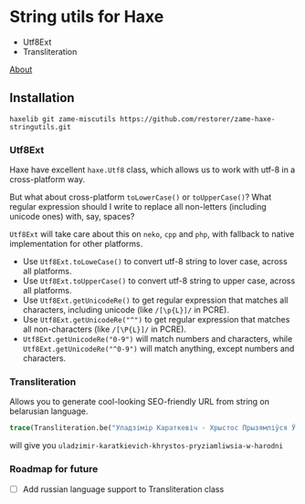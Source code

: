 # String utils for Haxe

  - Utf8Ext
  - Transliteration

[About](http://blog.zame-dev.org/5-more-things-i-dont-like-in-haxe-and-how-to-fix-them/)

## Installation

```
haxelib git zame-miscutils https://github.com/restorer/zame-haxe-stringutils.git
```

### Utf8Ext

Haxe have excellent `haxe.Utf8` class, which allows us to work with utf-8 in a cross-platform way.

But what about cross-platform `toLowerCase()` or `toUpperCase()`? What regular expression should I write to replace all non-letters (including unicode ones) with, say, spaces?

`Utf8Ext` will take care about this on `neko`, `cpp` and `php`, with fallback to native implementation for other platforms.

  - Use `Utf8Ext.toLoweCase()` to convert utf-8 string to lover case, across all platforms.
  - Use `Utf8Ext.toUpperCase()` to convert utf-8 string to upper case, across all platforms.
  - Use `Utf8Ext.getUnicodeRe()` to get regular expression that matches all characters, including unicode (like `/[\p{L}]/` in PCRE).
  - Use `Utf8Ext.getUnicodeRe("^")` to get regular expression that matches all non-characters (like `/[\P{L}]/` in PCRE).
  - `Utf8Ext.getUnicodeRe("0-9")` will match numbers and characters, while `Utf8Ext.getUnicodeRe("^0-9")` will match anything, except numbers and characters.

### Transliteration

Allows you to generate cool-looking SEO-friendly URL from string on belarusian language.

```haxe
trace(Transliteration.be("Уладзімір Караткевіч - Хрыстос Прызямліўся Ў Гародні"));
```

will give you `uladzimir-karatkievich-khrystos-pryziamliwsia-w-harodni`


### Roadmap for future

  - [ ] Add russian language support to Transliteration class
